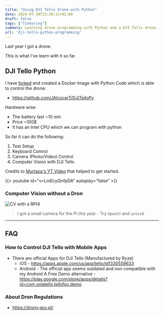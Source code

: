 ```yaml
---
title: "Using DJI Tello Drone with Python"
date: 2024-07-30T23:20:21+01:00
draft: false
tags: ["Tinkering"]
summary: Learning drone programming with Python and a DJI Tello drone.
url: 'dji-tello-python-programming'
---
```


Last year I got a drone.

This is what I've learn with it so far.

## DJI Tello Python

I have [forked](https://github.com/damiafuentes/DJITelloPy) and created a Docker Image with Python Code which is able to control the drone:
* https://github.com/JAlcocerT/DJITelloPy

Hardware wise:
* The battery last ~10 min
* Price ~100$
* It has an Intel CPU which we can program with python

So far it can do the following:

1. Test Setup
2. Keyboard Control
3. Camera (Photo/Video) Control
4. Computer Vision with DJI Tello

Credits to [Murtaza's YT Video](https://www.youtube.com/watch?v=LmEcyQnfpDA&t=1286s) that helped to get started.

{{< youtube id="v=LmEcyQnfpDA" autoplay="false" >}}

### Computer Vision without a Dron

![CV with a RPI4](/blog_img/RPi4_2gb_cam.jpg)

> I got a small camera for the Pi this year - Try `OpenCV` and `yolov8`

---

## FAQ

### How to Control DJI Tello with Mobile Apps

* There are official Apps for DJI Tello (Manufactured by Ryze)
    * iOS - https://apps.apple.com/us/app/tello/id1330559633
    * Android - The official app seems outdated and non compatible with my Android
        A Free Demo alternative - https://play.google.com/store/apps/details?id=com.volatello.tellofpv.demo

### About Dron Regulations

* https://drony.gov.pl/